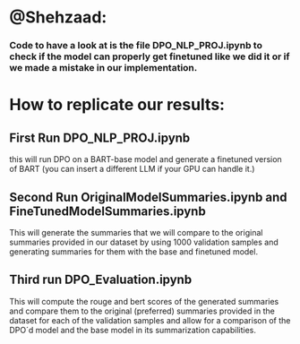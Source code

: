 # @Shehzaad: 
### Code to have a look at is the file DPO_NLP_PROJ.ipynb to check if the model can properly get finetuned like we did it or if we made a mistake in our implementation.
# How to replicate our results:
## First Run DPO_NLP_PROJ.ipynb 
this will run DPO on a BART-base model and generate a finetuned version of BART (you can insert a different LLM if your GPU can handle it.)
## Second Run OriginalModelSummaries.ipynb and FineTunedModelSummaries.ipynb
This will generate the summaries that we will compare to the original summaries provided in our dataset by using 1000 validation samples and generating summaries for them with the base and finetuned model.
## Third run DPO_Evaluation.ipynb
This will compute the rouge and bert scores of the generated summaries and compare them to the original (preferred) summaries provided in the dataset for each of the validation samples and allow for a comparison of the DPO´d model and the base model in its summarization capabilities.
